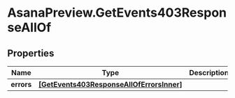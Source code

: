 # AsanaPreview.GetEvents403ResponseAllOf

## Properties

Name | Type | Description | Notes
------------ | ------------- | ------------- | -------------
**errors** | [**[GetEvents403ResponseAllOfErrorsInner]**](GetEvents403ResponseAllOfErrorsInner.md) |  | [optional] 


